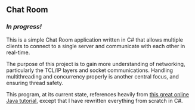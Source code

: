 ## Chat Room

### *In progress!*

This is a simple Chat Room application written in C# 
that allows multiple clients to connect to a single
server and communicate with each other in real-time.

The purpose of this project is to gain more understanding
of networking, particularly the TCL/IP layers and socket
communications. Handling multithreading and concurrency
properly is another central focus, and ensuring thread
safety.

This program, at its current state, references heavily
from [this great online Java tutorial](https://www.codejava.net/java-se/networking/how-to-create-a-chat-console-application-in-java-using-socket), 
except that I have rewritten everything from scratch in C#.
